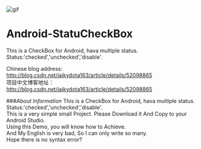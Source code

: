 ![gif](https://github.com/jaikydota/Android-FaceLoadingView/blob/master/Demo/GIF.gif)  


# Android-StatuCheckBox
This is a CheckBox for Android, hava multiple status.<br>
Status:'checked','unchecked','disable'.<br>

Chinese blog address: http://blog.csdn.net/jaikydota163/article/details/52098865<br>
项目中文博客地址：http://blog.csdn.net/jaikydota163/article/details/52098865<br>


###*About Information*
This is a CheckBox for Android, hava multiple status.<br>
Status:'checked','unchecked','disable'.<br>
This is a very simple small Project. Please Download it And Copy to your Android Studio.<br>
Using this Demo, you will know how to Achieve.<br>
And My English is very bad, So I can only write so many.<br>
Hope there is no syntax error?<br>
